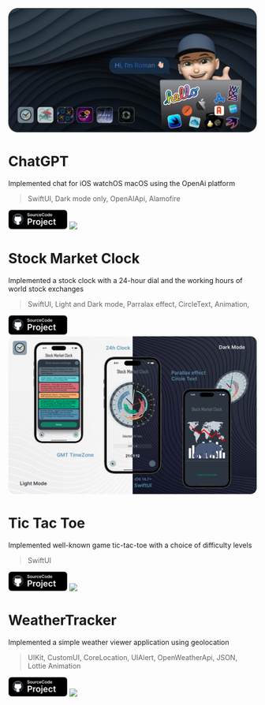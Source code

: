 <img src="images/github.png">


# ChatGPT
Implemented chat for iOS watchOS macOS using the OpenAi platform

> SwiftUI, Dark mode only, OpenAIApi, Alamofire

<a href="https://github.com/glbrom/ChatGPT"><img src="images/iconPrjct.svg" width="120"></a>
<img src="images/ChatGPT.png">


# Stock Market Clock
Implemented a stock clock with a 24-hour dial and the working hours of world stock exchanges

> SwiftUI, Light and Dark mode, Parralax effect, CircleText, Animation, 

<a href="https://github.com/glbrom/StockMarketClock"><img src="images/iconPrjct.svg" width="120"></a>
<img src="images/MarketClock.png">


# Tic Tac Toe
Implemented well-known game tic-tac-toe with a choice of difficulty levels

> SwiftUI  

<a href="https://github.com/glbrom/Tic-Tac-Toe"><img src="images/iconPrjct.svg" width="120"></a>
<img src="images/XO.png">


# WeatherTracker
Implemented a simple weather viewer application using geolocation

> UIKit, CustomUI, CoreLocation, UIAlert, OpenWeatherApi, JSON, Lottie Animation

<a href="https://github.com/glbrom/WeatherTracker"><img src="images/iconPrjct.svg" width="120"></a>
<img src="images/WeatherApp.png">

